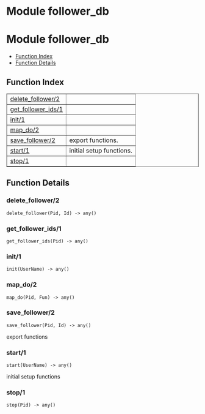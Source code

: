 Module follower_db
==================


<h1>Module follower_db</h1>

* [Function Index](#index)
* [Function Details](#functions)






<h2><a name="index">Function Index</a></h2>



<table width="100%" border="1" cellspacing="0" cellpadding="2" summary="function index"><tr><td valign="top"><a href="#delete_follower-2">delete_follower/2</a></td><td></td></tr><tr><td valign="top"><a href="#get_follower_ids-1">get_follower_ids/1</a></td><td></td></tr><tr><td valign="top"><a href="#init-1">init/1</a></td><td></td></tr><tr><td valign="top"><a href="#map_do-2">map_do/2</a></td><td></td></tr><tr><td valign="top"><a href="#save_follower-2">save_follower/2</a></td><td>export functions.</td></tr><tr><td valign="top"><a href="#start-1">start/1</a></td><td>initial setup functions.</td></tr><tr><td valign="top"><a href="#stop-1">stop/1</a></td><td></td></tr></table>




<h2><a name="functions">Function Details</a></h2>


<a name="delete_follower-2"></a>

<h3>delete_follower/2</h3>





`delete_follower(Pid, Id) -> any()`

<a name="get_follower_ids-1"></a>

<h3>get_follower_ids/1</h3>





`get_follower_ids(Pid) -> any()`

<a name="init-1"></a>

<h3>init/1</h3>





`init(UserName) -> any()`

<a name="map_do-2"></a>

<h3>map_do/2</h3>





`map_do(Pid, Fun) -> any()`

<a name="save_follower-2"></a>

<h3>save_follower/2</h3>





`save_follower(Pid, Id) -> any()`



export functions
<a name="start-1"></a>

<h3>start/1</h3>





`start(UserName) -> any()`



initial setup functions
<a name="stop-1"></a>

<h3>stop/1</h3>





`stop(Pid) -> any()`

